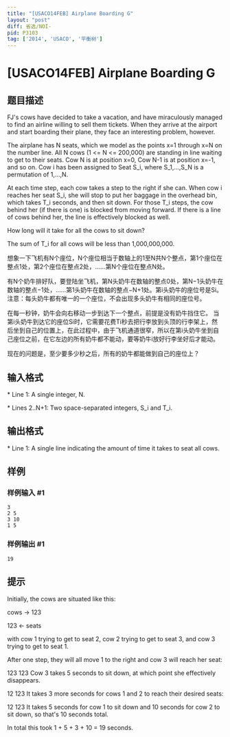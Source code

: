 ```yaml
---
title: "[USACO14FEB] Airplane Boarding G"
layout: "post"
diff: 省选/NOI-
pid: P3103
tag: ['2014', 'USACO', '平衡树']
---
```

# [USACO14FEB] Airplane Boarding G
## 题目描述

FJ's cows have decided to take a vacation, and have miraculously managed to find an airline willing to sell them tickets.  When they arrive at the airport and start boarding their plane, they face an interesting problem, however.

The airplane has N seats, which we model as the points x=1 through x=N on the number line.  All N cows (1 <= N <= 200,000) are standing in line waiting to get to their seats.  Cow N is at position x=0, Cow N-1 is at position x=-1, and so on.  Cow i has been assigned to Seat S\_i, where S\_1,...,S\_N is a permutation of 1,...,N.

At each time step, each cow takes a step to the right if she can. When cow i reaches her seat S\_i, she will stop to put her baggage in the overhead bin, which takes T\_i seconds, and then sit down. For those T\_i steps, the cow behind her (if there is one) is blocked from moving forward.  If there is a line of cows behind her, the line is effectively blocked as well.

How long will it take for all the cows to sit down? 

The sum of T\_i for all cows will be less than 1,000,000,000. 

想象一下飞机有N个座位，N个座位相当于数轴上的1至N共N个整点，第1个座位在整点1处，第2个座位在整点2处，……第N个座位在整点N处。


有N个奶牛排好队，要登陆坐飞机，第N头奶牛在数轴的整点0处，第N−1头奶牛在数轴的整点−1处，……第1头奶牛在数轴的整点−N+1处。第i头奶牛的座位号是Si。注意：每头奶牛都有唯一的一个座位，不会出现多头奶牛有相同的座位号。


在每一秒钟，奶牛会向右移动一步到达下一个整点，前提是没有奶牛挡住它。 当第i头奶牛到达它的座位Si时，它需要花费Ti秒去把行李放到头顶的行李架上，然后坐到自己的位置上，在此过程中，由于飞机通道很窄，所以在第i头奶牛坐到自己座位之前，在它左边的所有奶牛都不能动，要等奶牛i放好行李坐好后才能动。


现在的问题是，至少要多少秒之后，所有的奶牛都能做到自己的座位上？

## 输入格式

\* Line 1: A single integer, N.

\* Lines 2..N+1: Two space-separated integers, S\_i and T\_i.

## 输出格式

\* Line 1: A single line indicating the amount of time it takes to seat all cows.

## 样例

### 样例输入 #1
```
3 
2 5 
3 10 
1 5 

```
### 样例输出 #1
```
19 

```
## 提示

Initially, the cows are situated like this:

cows -> 123

123 <- seats 

with cow 1 trying to get to seat 2, cow 2 trying to get to seat 3, and cow 3 trying to get to seat 1.


After one step, they will all move 1 to the right and cow 3 will reach her seat:

123
123
Cow 3 takes 5 seconds to sit down, at which point she effectively disappears.

12
123
It takes 3 more seconds for cows 1 and 2 to reach their desired seats:

12
123
It takes 5 seconds for cow 1 to sit down and 10 seconds for cow 2 to sit down, so that's 10 seconds total.

In total this took 1 + 5 + 3 + 10 = 19 seconds. 


